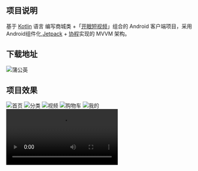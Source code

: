 ## 项目说明

基于 [Kotlin][1] 语言 编写商城类 +「[开眼短视频][2]」组合的 Android 客户端项目，采用 Android组件化,[Jetpack][3] + [协程][4]实现的 MVVM
架构。

## 下载地址

![蒲公英](pic/QRCode.png)

## 项目效果

![首页](pic/首页.jpeg)
![分类](pic/分类.jpeg)
![视频](pic/视频.jpeg)
![购物车](pic/购物车.jpeg)
![我的](pic/我的.jpeg)
![视频效果](pic/24_1671090689.mp4)


[1]:https://kotlinlang.org

[2]:https://www.kaiyanapp.com

[3]:https://developer.android.com/jetpack

[4]:https://github.com/Kotlin/kotlinx.coroutines
